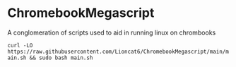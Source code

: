 # ChromebookMegascript
A conglomeration of scripts used to aid in running linux on chrombooks


`curl -LO https://raw.githubusercontent.com/Lioncat6/ChromebookMegascript/main/main.sh && sudo bash main.sh`
